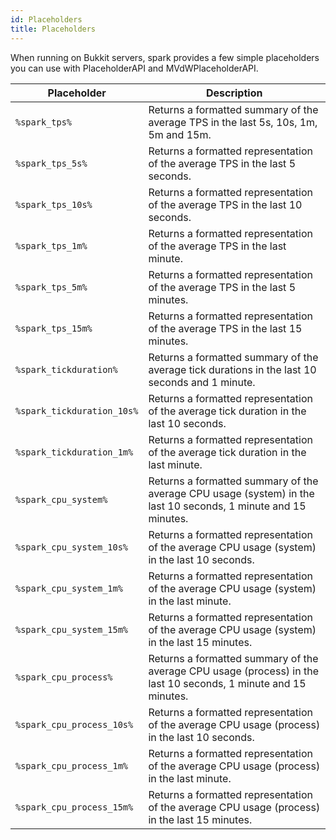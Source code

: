 ```yaml
---
id: Placeholders
title: Placeholders
---
```


When running on Bukkit servers, spark provides a few simple placeholders you can use with PlaceholderAPI and MVdWPlaceholderAPI.



| Placeholder                | Description                                                  |
| -------------------------- | ------------------------------------------------------------ |
| `%spark_tps%`              | Returns a formatted summary of the average TPS in the last 5s, 10s, 1m, 5m and 15m. |
| `%spark_tps_5s%`           | Returns a formatted representation of the average TPS in the last 5 seconds. |
| `%spark_tps_10s%`          | Returns a formatted representation of the average TPS in the last 10 seconds. |
| `%spark_tps_1m%`           | Returns a formatted representation of the average TPS in the last minute. |
| `%spark_tps_5m%`           | Returns a formatted representation of the average TPS in the last 5 minutes. |
| `%spark_tps_15m%`          | Returns a formatted representation of the average TPS in the last 15 minutes. |
| `%spark_tickduration%`     | Returns a formatted summary of the average tick durations in the last 10 seconds and 1 minute. |
| `%spark_tickduration_10s%` | Returns a formatted representation of the average tick duration in the last 10 seconds. |
| `%spark_tickduration_1m%`  | Returns a formatted representation of the average tick duration in the last minute. |
| `%spark_cpu_system%`       | Returns a formatted summary of the average CPU usage (system) in the last 10 seconds, 1 minute and 15 minutes. |
| `%spark_cpu_system_10s%`   | Returns a formatted representation of the average CPU usage (system) in the last 10 seconds. |
| `%spark_cpu_system_1m%`    | Returns a formatted representation of the average CPU usage (system) in the last minute. |
| `%spark_cpu_system_15m%`   | Returns a formatted representation of the average CPU usage (system) in the last 15 minutes. |
| `%spark_cpu_process%`      | Returns a formatted summary of the average CPU usage (process) in the last 10 seconds, 1 minute and 15 minutes. |
| `%spark_cpu_process_10s%`  | Returns a formatted representation of the average CPU usage (process) in the last 10 seconds. |
| `%spark_cpu_process_1m%`   | Returns a formatted representation of the average CPU usage (process) in the last minute. |
| `%spark_cpu_process_15m%`  | Returns a formatted representation of the average CPU usage (process) in the last 15 minutes. |

